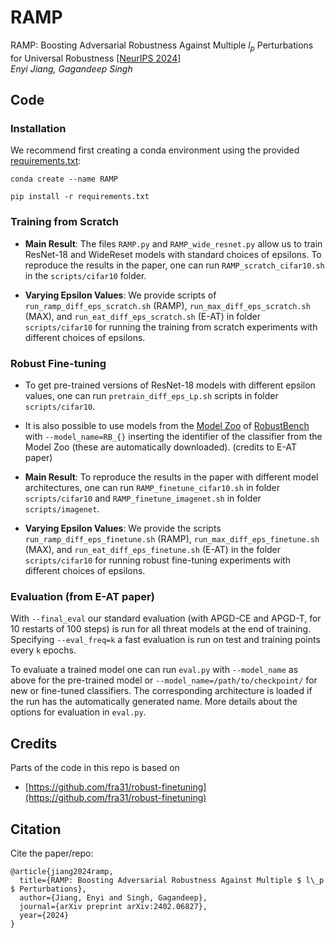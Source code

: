 # RAMP
RAMP: Boosting Adversarial Robustness Against Multiple $l_p$ Perturbations for Universal Robustness [[NeurIPS 2024]](https://arxiv.org/abs/2402.06827)\
*Enyi Jiang, Gagandeep Singh*


## Code

### Installation
We recommend first creating a conda environment using the provided [requirements.txt](https://github.com/uiuc-focal-lab/RAMP/blob/main/requirements.txt):

`conda create --name RAMP`

`pip install -r requirements.txt`

### Training from Scratch

+ **Main Result**: The files `RAMP.py` and `RAMP_wide_resnet.py` allow us to train ResNet-18 and WideReset models with standard choices of epsilons. To reproduce the results in the paper, one can run `RAMP_scratch_cifar10.sh` in the `scripts/cifar10` folder.
  
+ **Varying Epsilon Values**: We provide scripts of `run_ramp_diff_eps_scratch.sh` (RAMP), `run_max_diff_eps_scratch.sh` (MAX), and `run_eat_diff_eps_scratch.sh` (E-AT) in folder `scripts/cifar10` for running the training from scratch experiments with different choices of epsilons. 

### Robust Fine-tuning

+ To get pre-trained versions of ResNet-18 models with different epsilon values, one can run `pretrain_diff_eps_Lp.sh` scripts in folder `scripts/cifar10`.

+ It is also possible to use models from the [Model Zoo](https://github.com/RobustBench/robustbench#model-zoo) of [RobustBench](https://robustbench.github.io/)
with `--model_name=RB_{}` inserting the identifier of the classifier from the Model Zoo (these are automatically downloaded). (credits to E-AT paper)

+ **Main Result**:  To reproduce the results in the paper with different model architectures, one can run `RAMP_finetune_cifar10.sh` in folder `scripts/cifar10` and `RAMP_finetune_imagenet.sh` in folder `scripts/imagenet`.

+ **Varying Epsilon Values**: We provide the scripts `run_ramp_diff_eps_finetune.sh` (RAMP), `run_max_diff_eps_finetune.sh` (MAX), and `run_eat_diff_eps_finetune.sh` (E-AT) in the folder `scripts/cifar10` for running robust fine-tuning experiments with different choices of epsilons. 

### Evaluation (from E-AT paper)
With `--final_eval` our standard evaluation (with APGD-CE and APGD-T, for 10 restarts of 100 steps) is run for all threat models at the end of training.
Specifying `--eval_freq=k` a fast evaluation is run on test and training points every `k` epochs.

To evaluate a trained model one can run `eval.py` with `--model_name` as above for the pre-trained model or `--model_name=/path/to/checkpoint/` for new or fine-tuned
classifiers. The corresponding architecture is loaded if the run has the automatically generated name. More details about the options for evaluation in `eval.py`.

## Credits
Parts of the code in this repo is based on
+ [https://github.com/fra31/robust-finetuning](https://github.com/fra31/robust-finetuning)

## Citation
Cite the paper/repo:
```
@article{jiang2024ramp,
  title={RAMP: Boosting Adversarial Robustness Against Multiple $ l\_p $ Perturbations},
  author={Jiang, Enyi and Singh, Gagandeep},
  journal={arXiv preprint arXiv:2402.06827},
  year={2024}
}
```

